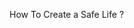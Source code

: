 
How To Create a Safe Life ?

<!---
KhodeAm1R/KhodeAm1R is a ✨ special ✨ repository because its `README.md` (this file) appears on your GitHub profile.
You can click the Preview link to take a look at your changes.
--->
